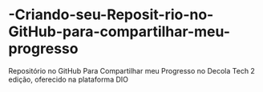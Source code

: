 # -Criando-seu-Reposit-rio-no-GitHub-para-compartilhar-meu-progresso
Repositório no GitHub Para Compartilhar meu Progresso no Decola Tech 2 edição, oferecido na plataforma DIO
